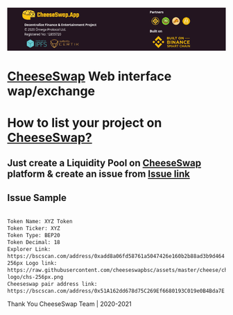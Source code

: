 ![Cheeseswap](https://raw.githubusercontent.com/cheeseswapbsc/cheeseswap-interface/master/public/ft_banner.png)

# [CheeseSwap](https://cheeseswap.app) Web interface wap/exchange

# How to list your project on [CheeseSwap?](https://cheeseswap.app)

## Just create a Liquidity Pool on [CheeseSwap](https://cheeseswap.app) platform & create an issue from [Issue link ](https://github.com/cheeseswapbsc/cheeseswap-interface/issues)

## Issue Sample

```

Token Name: XYZ Token
Token Ticker: XYZ
Token Type: BEP20
Token Decimal: 18
Explorer Link: https://bscscan.com/address/0xadd8a06fd58761a5047426e160b2b88ad3b9d464
256px Logo link: https://raw.githubusercontent.com/cheeseswapbsc/assets/master/cheese/chs-logo/chs-256px.png
Cheeseswap pair address link: https://bscscan.com/address/0x51A162dd678d75C269Ef6680193C019e0B4Bda7E

```

Thank You
CheeseSwap Team | 2020-2021

